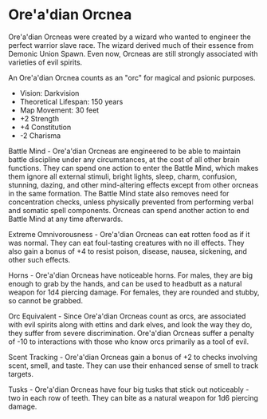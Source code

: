 # Ore'a'dian Orcnea

Ore'a'dian Orcneas were created by a wizard who wanted to engineer the perfect warrior slave race. The wizard derived much of their essence from Demonic Union Spawn. Even now, Orcneas are still strongly associated with varieties of evil spirits.

An Ore'a'dian Orcnea counts as an "orc" for magical and psionic purposes.

- Vision: Darkvision
- Theoretical Lifespan: 150 years
- Map Movement: 30 feet
- +2 Strength
- +4 Constitution
- -2 Charisma

Battle Mind - Ore'a'dian Orcneas are engineered to be able to maintain battle discipline under any circumstances, at the cost of all other brain functions. They can spend one action to enter the Battle Mind, which makes them ignore all external stimuli, bright lights, sleep, charm, confusion, stunning, dazing, and other mind-altering effects except from other orcneas in the same formation. The Battle Mind state also removes need for concentration checks, unless physically prevented from performing verbal and somatic spell components. Orcneas can spend another action to end Battle Mind at any time afterwards.

Extreme Omnivorousness - Ore'a'dian Orcneas can eat rotten food as if it was normal. They can eat foul-tasting creatures with no ill effects. They also gain a bonus of +4 to resist poison, disease, nausea, sickening, and other such effects.

Horns - Ore'a'dian Orcneas have noticeable horns. For males, they are big enough to grab by the hands, and can be used to headbutt as a natural weapon for 1d4 piercing damage. For females, they are rounded and stubby, so cannot be grabbed.

Orc Equivalent - Since Ore'a'dian Orcneas count as orcs, are associated with evil spirits along with ettins and dark elves, and look the way they do, they suffer from severe discrimination. Ore'a'dian Orcneas suffer a penalty of -10 to interactions with those who know orcs primarily as a tool of evil.

Scent Tracking - Ore'a'dian Orcneas gain a bonus of +2 to checks involving scent, smell, and taste. They can use their enhanced sense of smell to track targets.

Tusks - Ore'a'dian Orcneas have four big tusks that stick out noticeably - two in each row of teeth. They can bite as a natural weapon for 1d6 piercing damage.
